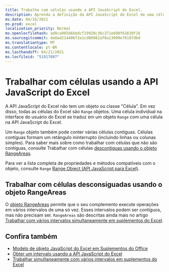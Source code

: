 ```yaml
---
title: Trabalhe com células usando a API JavaScript do Excel.
description: Aprenda a definição da API JavaScript do Excel de uma célula e saiba como trabalhar com células.
ms.date: 04/16/2021
ms.prod: excel
localization_priority: Normal
ms.openlocfilehash: ad8ca985b6bbdcf19920c36c371e690f61639f16
ms.sourcegitcommit: da8ad214406f2e1cd80982af8a13090e76187dbd
ms.translationtype: MT
ms.contentlocale: pt-BR
ms.lasthandoff: 04/21/2021
ms.locfileid: "51917097"
---
```

# <a name="work-with-cells-using-the-excel-javascript-api"></a>Trabalhar com células usando a API JavaScript do Excel

A API JavaScript do Excel não tem um objeto ou classe "Célula". Em vez disso, todas as células do Excel são `Range` objetos. Uma célula individual na interface do usuário do Excel se traduz em um objeto `Range` com uma célula na API JavaScript do Excel.

Um `Range` objeto também pode conter várias células contíguas. Células contíguas formam um retângulo ininterrupto (incluindo linhas ou colunas simples). Para saber mais sobre como trabalhar com células que não são contíguas, consulte Trabalhar com células [descontíguas usando o objeto RangeAreas](#work-with-discontiguous-cells-using-the-rangeareas-object).

Para ver a lista completa de propriedades e métodos compatíveis com o objeto, consulte `Range` [Range Object (API JavaScript para Excel)](/javascript/api/excel/excel.range).

## <a name="work-with-discontiguous-cells-using-the-rangeareas-object"></a>Trabalhar com células desconsiguadas usando o objeto RangeAreas

O [objeto RangeAreas](/javascript/api/excel/excel.rangeareas) permite que o seu complemento execute operações em vários intervalos de uma só vez. Esses intervalos podem ser contíguos, mas não precisam ser. `RangeAreas` são descritas ainda mais no artigo [Trabalhar com vários intervalos simultaneamente em suplementos do Excel](excel-add-ins-multiple-ranges.md).

## <a name="see-also"></a>Confira também

- [Modelo de objeto JavaScript do Excel em Suplementos do Office](excel-add-ins-core-concepts.md)
- [Obter um intervalo usando a API JavaScript do Excel](excel-add-ins-ranges-get.md)
- [Trabalhar simultaneamente com vários intervalos em suplementos do Excel](excel-add-ins-multiple-ranges.md)
